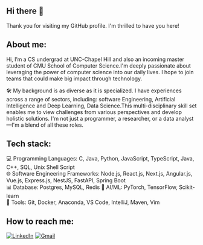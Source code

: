 Hi there 👋
---
Thank you for visiting my GitHub profile. I'm thrilled to have you here!

About me: 
---
Hi, I’m a CS undergrad at UNC-Chapel Hill and also an incoming master student of CMU School of Computer Science.I'm deeply passionate about leveraging the power of computer science into our daily lives. I hope to join teams that could make big impact through technology.  

🛠️ My background is as diverse as it is specialized. I have experiences across a range of sectors, including: software Engineering, Artificial Intelligence and Deep Learning, Data Science.This multi-disciplinary skill set enables me to view challenges from various perspectives and develop holistic solutions. I'm not just a programmer, a researcher, or a data analyst—I'm a blend of all these roles.  

Tech stack:
---
💻 Programming Languages: C, Java, Python, JavaScript, TypeScript, Java, C++, SQL, Unix Shell Script  
🌐 Software Engineering Frameworks: Node.js, React.js, Next.js, Angular.js, Vue.js, Express.js, NestJS, FastAPI, Spring Boot  
📊 Database: Postgres, MySQL, Redis
🤖 AI/ML: PyTorch, TensorFlow, Scikit-learn  
🚀 Tools: Git, Docker, Anaconda, VS Code, IntelliJ, Maven, Vim  

How to reach me:
---
[![LinkedIn](https://img.shields.io/badge/LinkedIn-0077B5?style=for-the-badge&logo=linkedin&logoColor=white)](www.linkedin.com/in/guning-shen)
[![Gmail](https://img.shields.io/badge/Gmail-D14836?style=for-the-badge&logo=gmail&logoColor=white)](mailto:guningshen@gmail.com)

<!--
**GuningShen/GuningShen** is a ✨ _special_ ✨ repository because its `README.md` (this file) appears on your GitHub profile.

Here are some ideas to get you started:

- 🔭 I’m currently working on ...
- 🌱 I’m currently learning ...
- 👯 I’m looking to collaborate on ...
- 🤔 I’m looking for help with ...
- 💬 Ask me about ...
- 📫 How to reach me: ...
- 😄 Pronouns: ...
- ⚡ Fun fact: ...
-->
